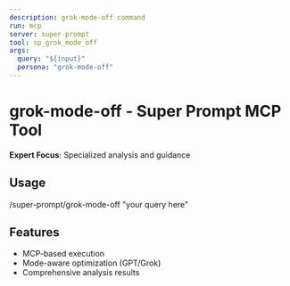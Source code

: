 ```yaml
---
description: grok-mode-off command
run: mcp
server: super-prompt
tool: sp_grok_mode_off
args:
  query: "${input}"
  persona: "grok-mode-off"
---
```


# **grok-mode-off - Super Prompt MCP Tool**

**Expert Focus**: Specialized analysis and guidance

## Usage
/super-prompt/grok-mode-off "your query here"

## Features
- MCP-based execution
- Mode-aware optimization (GPT/Grok)
- Comprehensive analysis results
